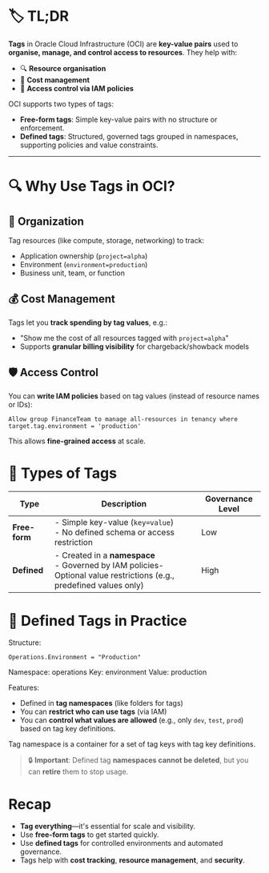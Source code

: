 # 🏷️ TL;DR

**Tags** in Oracle Cloud Infrastructure (OCI) are **key-value pairs** used to **organise, manage, and control access to resources**. They help with:

- 🔍 **Resource organisation**
- 💸 **Cost management**
- 🔐 **Access control via IAM policies**

OCI supports two types of tags:

- **Free-form tags**: Simple key-value pairs with no structure or enforcement.
- **Defined tags**: Structured, governed tags grouped in namespaces, supporting policies and value constraints.

---

# 🔍 **Why Use Tags in OCI?**

## 📁 **Organization**

Tag resources (like compute, storage, networking) to track:
- Application ownership (`project=alpha`)
- Environment (`environment=production`)
- Business unit, team, or function

## 💰 **Cost Management**

Tags let you **track spending by tag values**, e.g.:
- "Show me the cost of all resources tagged with `project=alpha`"
- Supports **granular billing visibility** for chargeback/showback models

## 🛡️ **Access Control**

You can **write IAM policies** based on tag values (instead of resource names or IDs):

```plaintext
Allow group FinanceTeam to manage all-resources in tenancy where target.tag.environment = 'production'
```

This allows **fine-grained access** at scale.

# 🧩 **Types of Tags**

| Type          | Description                                                                                                            | Governance Level |
| ------------- | ---------------------------------------------------------------------------------------------------------------------- | ---------------- |
| **Free-form** | - Simple key-value (`key=value`)<br>- No defined schema or access restriction                                          | Low              |
| **Defined**   | - Created in a **namespace**<br>- Governed by IAM policies- Optional value restrictions (e.g., predefined values only) | High             |

# 🧱 **Defined Tags in Practice**

Structure:

```plaintext
Operations.Environment = "Production"
```

Namespace: operations
Key: environment
Value: production

Features:
- Defined in **tag namespaces** (like folders for tags)    
- You can **restrict who can use tags** (via IAM)
- You can **control what values are allowed** (e.g., only `dev`, `test`, `prod`) based on tag key definitions.

Tag namespace is a container for a set of tag keys with tag key definitions.

> 🔒 **Important**: Defined tag **namespaces cannot be deleted**, but you can **retire** them to stop usage.

# Recap

- **Tag everything**—it's essential for scale and visibility.    
- Use **free-form tags** to get started quickly.    
- Use **defined tags** for controlled environments and automated governance.    
- Tags help with **cost tracking**, **resource management**, and **security**.